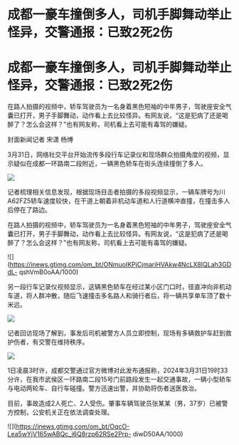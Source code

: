 # 成都一豪车撞倒多人，司机手脚舞动举止怪异，交警通报：已致2死2伤

# 成都一豪车撞倒多人，司机手脚舞动举止怪异，交警通报：已致2死2伤

在路人拍摄的视频中，轿车驾驶员为一名身着黑色短袖的中年男子，驾驶座安全气囊已打开，男子手脚舞动，动作看上去比较怪异。有网友说，“这是犯病了还是喝醉了？怎么会这样？”也有网友称，司机看上去可能有毒驾的嫌疑。

封面新闻记者 宋潇 杨博

3月31日，网络社交平台开始流传多段行车记录仪和现场群众拍摄角度的视频，显示疑似在成都一环路南二段附近，一辆黑色轿车在街头连续撞倒了多人。

![](https://inews.gtimg.com/om_bt/OH4jyNbETUF0fD3O-aoUP8UR-0lBKZ1eMZcCraUR9VeekAA/1000)

记者梳理相关信息发现，根据现场目击者拍摄的多段视频显示，一辆车牌号为川A62FZ5轿车速度较快，在干道上朝着非机动车道和人行道横冲直撞，在撞击多人后停在了路边。

在路人拍摄的视频中，轿车驾驶员为一名身着黑色短袖的中年男子，驾驶座安全气囊已打开，男子手脚舞动，动作看上去比较怪异。有网友说，“这是犯病了还是喝醉了？怎么会这样？”也有网友称，司机看上去可能有毒驾的嫌疑。

![](https://inews.gtimg.com/om_bt/ONmuoIKPjCjmariHVAkw4NcLX8IQLah3GDdL-
qshVmB0oAA/1000)

另一段行车记录仪视频显示，这辆黑色轿车在经过某小区门口时，径直冲向非机动车道，将人群冲散，随后飞速撞击多名路人和骑行者后，将一辆共享单车顶了数十米远。

![](https://inews.gtimg.com/om_bt/ORSyDIANR5cG9sLhw6JTPz1M_d-M87Tj4rH2p6DhVxcFsAA/1000)

记者回访现场了解到，事发后司机被警方人员立即控制，现场有多辆救护车赶到救护伤者，有交警在维持秩序。

![](https://inews.gtimg.com/om_bt/OOr6UIJggexsuYX9_qc4cLd4CHXb5Zj3EcsoKu4V4oWPkAA/1000)

1日凌晨3时许，成都交警通过官方微博对此发布通报称，2024年3月31日19时33分许，在我市武侯区一环路南二段15号门前路段发生一起交通事故，一辆小型轿车与电动两轮车、自行车碰撞。警方迅速出警，并协助将伤者送医救治。

目前，事故造成2人死亡、2人受伤。肇事车辆驾驶员张某某（男，37岁）已被警方控制，公安机关正在依法调查处理。

![](https://inews.gtimg.com/om_bt/OqcO-Lea5wYjV165wABQc_i6Q8rzp62RSe2Prp-
diwD50AA/1000)

